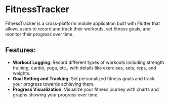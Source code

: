# FitnessTracker

FitnessTracker is a cross-platform mobile application built with Flutter that allows users to record and track their workouts, set fitness goals, and monitor their progress over time.

## Features:
- **Workout Logging**: Record different types of workouts including strength training, cardio, yoga, etc., with details like exercises, sets, reps, and weights.
- **Goal Setting and Tracking**: Set personalized fitness goals and track your progress towards achieving them.
- **Progress Visualization**: Visualize your fitness journey with charts and graphs showing your progress over time.
